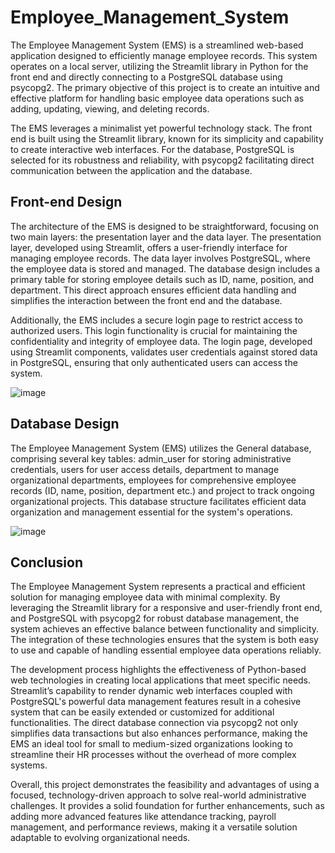 # Employee_Management_System
  The Employee Management System (EMS) is a streamlined web-based application 
designed to efficiently manage employee records. This system operates on a local server, 
utilizing the Streamlit library in Python for the front end and directly connecting to a 
PostgreSQL database using psycopg2. The primary objective of this project is to create 
an intuitive and effective platform for handling basic employee data operations such as 
adding, updating, viewing, and deleting records.

The EMS leverages a minimalist yet powerful technology stack. The front end is built 
using the Streamlit library, known for its simplicity and capability to create interactive 
web interfaces. For the database, PostgreSQL is selected for its robustness and 
reliability, with psycopg2 facilitating direct communication between the application and 
the database.
 
## Front-end Design 
The architecture of the EMS is designed to be straightforward, focusing on two main layers: the presentation layer and the data layer. The presentation layer, developed using Streamlit, offers a user-friendly interface for managing employee records. The data layer involves PostgreSQL, where the employee data is stored and managed. The database design includes a primary table for storing employee details such as ID, name, position, and department. This direct approach ensures efficient data handling and simplifies the interaction between the front end and the database. 

Additionally, the EMS includes a secure login page to restrict access to authorized users. This login functionality is crucial for maintaining the confidentiality and integrity of employee data. The login page, developed using Streamlit components, validates user credentials against stored data in PostgreSQL, ensuring that only authenticated users can access the system. 

![image](https://github.com/VighneshBinoy/Employee_Management_System/assets/91870554/f9b3f1e7-5c5f-4d7b-bed8-7a6472cabf95)

## Database Design 
The Employee Management System (EMS) utilizes the General database, comprising several key tables: admin_user for storing administrative credentials, users for user access details, department to manage organizational departments, employees for comprehensive employee records (ID, name, position, department etc.) and project to track ongoing organizational projects. This database structure facilitates efficient data organization and management essential for the system's operations. 

![image](https://github.com/VighneshBinoy/Employee_Management_System/assets/91870554/4fc38c0d-b2be-4e6c-bf15-1eb043249ea1)

## Conclusion 
The Employee Management System represents a practical and efficient solution for managing employee data with minimal complexity. By leveraging the Streamlit library for a responsive and user-friendly front end, and PostgreSQL with psycopg2 for robust database management, the system achieves an effective balance between functionality and simplicity. The integration of these technologies ensures that the system is both easy to use and capable of handling essential employee data operations reliably. 

The development process highlights the effectiveness of Python-based web technologies in creating local applications that meet specific needs. Streamlit’s capability to render dynamic web interfaces coupled with PostgreSQL's powerful data management features result in a cohesive system that can be easily extended or customized for additional functionalities. The direct database connection via psycopg2 not only simplifies data transactions but also enhances performance, making the EMS an ideal tool for small to medium-sized organizations looking to streamline their HR processes without the overhead of more complex systems. 

Overall, this project demonstrates the feasibility and advantages of using a focused, technology-driven approach to solve real-world administrative challenges. It provides a solid foundation for further enhancements, such as adding more advanced features like attendance tracking, payroll management, and performance reviews, making it a versatile solution adaptable to evolving organizational needs. 






